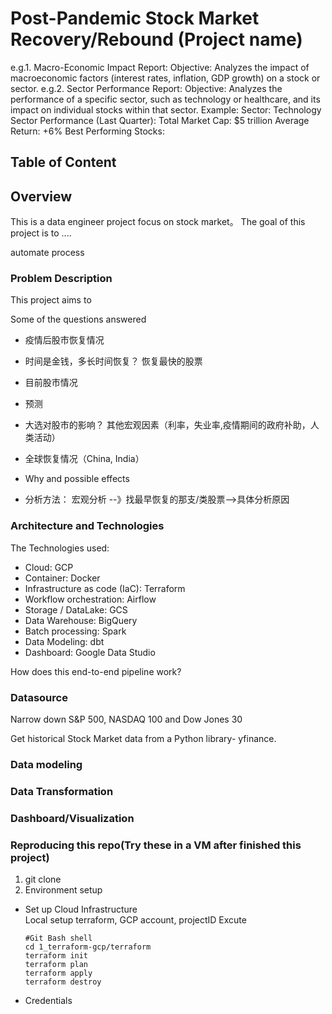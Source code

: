 # Post-Pandemic Stock Market Recovery/Rebound (Project name)

e.g.1. Macro-Economic Impact Report:
Objective: Analyzes the impact of macroeconomic factors (interest rates, inflation, GDP growth) on a stock or sector.
e.g.2. Sector Performance Report:
Objective: Analyzes the performance of a specific sector, such as technology or healthcare, and its impact on individual stocks within that sector.
Example:
Sector: Technology
Sector Performance (Last Quarter):
Total Market Cap: $5 trillion
Average Return: +6%
Best Performing Stocks:

## Table of Content


## Overview
This is a data engineer project focus on stock market。 
The goal of this project is to ....


automate process
### Problem Description
This project aims to 

Some of the questions answered
- 疫情后股市恢复情况
- 时间是金钱，多长时间恢复？ 恢复最快的股票
- 目前股市情况
- 预测

- 大选对股市的影响？ 其他宏观因素（利率，失业率,疫情期间的政府补助，人类活动）
- 全球恢复情况（China, India）
- Why and possible effects


- 分析方法： 宏观分析 --》找最早恢复的那支/类股票-->具体分析原因

### Architecture and Technologies




The Technologies used:
- Cloud: GCP
- Container: Docker
- Infrastructure as code (IaC): Terraform
- Workflow orchestration: Airflow
- Storage / DataLake: GCS
- Data Warehouse: BigQuery
- Batch processing: Spark
- Data Modeling: dbt
- Dashboard: Google Data Studio

How does this end-to-end pipeline work?


### Datasource
Narrow down S&P 500, NASDAQ 100 and Dow Jones 30

Get historical Stock Market data from a Python library- yfinance.

### Data modeling

### Data Transformation

### Dashboard/Visualization




### Reproducing this repo(Try these in a VM after finished this project)
1. git clone
2. Environment setup
  - Set up Cloud Infrastructure \
    Local setup terraform, GCP account, projectID
    Excute
    ```
    #Git Bash shell
    cd 1_terraform-gcp/terraform
    terraform init
    terraform plan
    terraform apply
    terraform destroy 
    ```
    
- Credentials 
